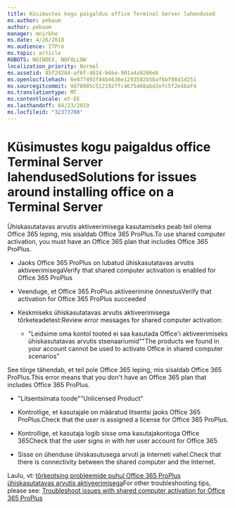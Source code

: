 ```yaml
---
title: Küsimustes kogu paigaldus office Terminal Server lahendused
ms.author: pebaum
author: pebaum
manager: mnirkhe
ms.date: 4/26/2018
ms.audience: ITPro
ms.topic: article
ROBOTS: NOINDEX, NOFOLLOW
localization_priority: Normal
ms.assetid: 85f24284-af6f-4624-b6be-901a4a9206eb
ms.openlocfilehash: 6e877493f44b4636e1293582b5baf6bf98d1d251
ms.sourcegitcommit: 9d78905c512192ffc4675468abd2efc5f2e4baf4
ms.translationtype: MT
ms.contentlocale: et-EE
ms.lasthandoff: 04/23/2019
ms.locfileid: "32373708"
---
```

# <a name="solutions-for-issues-around-installing-office-on-a-terminal-server"></a><span data-ttu-id="96eb2-102">Küsimustes kogu paigaldus office Terminal Server lahendused</span><span class="sxs-lookup"><span data-stu-id="96eb2-102">Solutions for issues around installing office on a Terminal Server</span></span>

<span data-ttu-id="96eb2-103">Ühiskasutatavas arvutis aktiveerimisega kasutamiseks peab teil olema Office 365 leping, mis sisaldab Office 365 ProPlus.</span><span class="sxs-lookup"><span data-stu-id="96eb2-103">To use shared computer activation, you must have an Office 365 plan that includes Office 365 ProPlus.</span></span>
  
- <span data-ttu-id="96eb2-104">Jaoks Office 365 ProPlus on lubatud ühiskasutatavas arvutis aktiveerimisega</span><span class="sxs-lookup"><span data-stu-id="96eb2-104">Verify that shared computer activation is enabled for Office 365 ProPlus</span></span>
    
- <span data-ttu-id="96eb2-105">Veenduge, et Office 365 ProPlus aktiveerimine õnnestus</span><span class="sxs-lookup"><span data-stu-id="96eb2-105">Verify that activation for Office 365 ProPlus succeeded</span></span>
    
- <span data-ttu-id="96eb2-106">Keskmiseks ühiskasutatavas arvutis aktiveerimisega tõrketeadetest:</span><span class="sxs-lookup"><span data-stu-id="96eb2-106">Review error messages for shared computer activation:</span></span>
    
  - <span data-ttu-id="96eb2-107">"Leidsime oma kontol tooted ei saa kasutada Office'i aktiveerimiseks ühiskasutatavas arvutis stsenaariumid"</span><span class="sxs-lookup"><span data-stu-id="96eb2-107">"The products we found in your account cannot be used to activate Office in shared computer scenarios"</span></span>
  
<span data-ttu-id="96eb2-108">See tõrge tähendab, et teil pole Office 365 leping, mis sisaldab Office 365 ProPlus.</span><span class="sxs-lookup"><span data-stu-id="96eb2-108">This error means that you don't have an Office 365 plan that includes Office 365 ProPlus.</span></span>
    
  - <span data-ttu-id="96eb2-109">"Litsentsimata toode"</span><span class="sxs-lookup"><span data-stu-id="96eb2-109">"Unlicensed Product"</span></span>
    
  - <span data-ttu-id="96eb2-110">Kontrollige, et kasutajale on määratud litsentsi jaoks Office 365 ProPlus.</span><span class="sxs-lookup"><span data-stu-id="96eb2-110">Check that the user is assigned a license for Office 365 ProPlus.</span></span>
    
  - <span data-ttu-id="96eb2-111">Kontrollige, et kasutaja logib sisse oma kasutajakontoga Office 365</span><span class="sxs-lookup"><span data-stu-id="96eb2-111">Check that the user signs in with her user account for Office 365</span></span>
    
  - <span data-ttu-id="96eb2-112">Sisse on ühenduse ühiskasutusega arvuti ja Interneti vahel.</span><span class="sxs-lookup"><span data-stu-id="96eb2-112">Check that there is connectivity between the shared computer and the Internet.</span></span>
    
<span data-ttu-id="96eb2-113">Laulu, vt: [tõrkeotsing probleemide puhul Office 365 ProPlus ühiskasutatavas arvutis aktiveerimisega](https://docs.microsoft.com/DeployOffice/troubleshoot-issues-with-shared-computer-activation-for-office-365-proplus)</span><span class="sxs-lookup"><span data-stu-id="96eb2-113">For other troubleshooting tips, please see: [Troubleshoot issues with shared computer activation for Office 365 ProPlus](https://docs.microsoft.com/DeployOffice/troubleshoot-issues-with-shared-computer-activation-for-office-365-proplus)</span></span>
  

